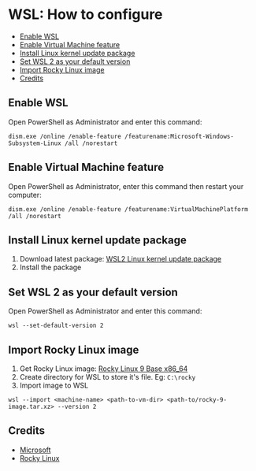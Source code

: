# WSL: How to configure

- [Enable WSL](#enable-wsl)
- [Enable Virtual Machine feature](#enable-virtual-machine-feature)
- [Install Linux kernel update package](#install-linux-kernel-update-package)
- [Set WSL 2 as your default version](#set-wsl-2-as-your-default-version)
- [Import Rocky Linux image](#import-rocky-linux-image)
- [Credits](#credits)

## Enable WSL

Open PowerShell as Administrator and enter this command:

`dism.exe /online /enable-feature /featurename:Microsoft-Windows-Subsystem-Linux /all /norestart`

## Enable Virtual Machine feature

Open PowerShell as Administrator, enter this command then restart your computer:

`dism.exe /online /enable-feature /featurename:VirtualMachinePlatform /all /norestart`

## Install Linux kernel update package

1. Download latest package: [WSL2 Linux kernel update package](https://wslstorestorage.blob.core.windows.net/wslblob/wsl_update_x64.msi)
2. Install the package

## Set WSL 2 as your default version

Open PowerShell as Administrator and enter this command:

`wsl --set-default-version 2`

## Import Rocky Linux image

1. Get Rocky Linux image: [Rocky Linux 9 Base x86_64](https://dl.rockylinux.org/pub/rocky/9/images/x86_64/Rocky-9-Container-Base.latest.x86_64.tar.xz)
2. Create directory for WSL to store it's file. Eg: `C:\rocky`
3. Import image to WSL

`wsl --import <machine-name> <path-to-vm-dir> <path-to/rocky-9-image.tar.xz> --version 2`

## Credits

- [Microsoft](https://learn.microsoft.com/en-us/windows/wsl/install-manual)
- [Rocky Linux](https://docs.rockylinux.org/guides/interoperability/import_rocky_to_wsl/)
